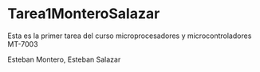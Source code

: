# Tarea1MonteroSalazar

Esta es la primer tarea del curso microprocesadores y microcontroladores MT-7003

Esteban Montero, Esteban Salazar
